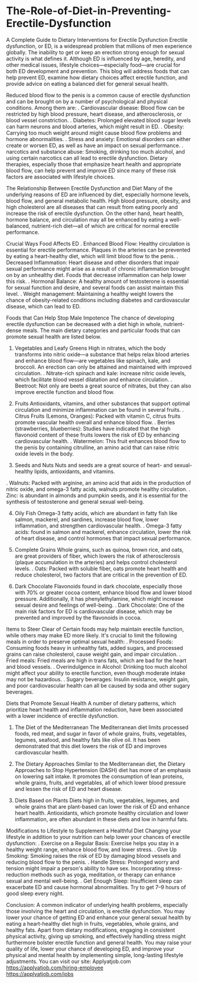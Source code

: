 # The-Role-of-Diet-in-Preventing-Erectile-Dysfunction
A Complete Guide to Dietary Interventions for Erectile Dysfunction
Erectile dysfunction, or ED, is a widespread problem that millions of men experience globally. The inability to get or keep an erection strong enough for sexual activity is what defines it. Although ED is influenced by age, heredity, and other medical issues, lifestyle choices—especially food—are crucial for both ED development and prevention.
This blog will address foods that can help prevent ED, examine how dietary choices affect erectile function, and provide advice on eating a balanced diet for general sexual health.

Reduced blood flow to the penis is a common cause of erectile dysfunction and can be brought on by a number of psychological and physical conditions. Among them are:
. Cardiovascular disease: Blood flow can be restricted by high blood pressure, heart disease, and atherosclerosis, or blood vessel constriction.
. Diabetes: Prolonged elevated blood sugar levels can harm neurons and blood arteries, which might result in ED.
. Obesity: Carrying too much weight around might cause blood flow problems and hormone abnormalities.
. Stress and anxiety: Emotional disorders can either create or worsen ED, as well as have an impact on sexual performance.
. narcotics and substance abuse: Smoking, drinking too much alcohol, and using certain narcotics can all lead to erectile dysfunction.
Dietary therapies, especially those that emphasize heart health and appropriate blood flow, can help prevent and improve ED since many of these risk factors are associated with lifestyle choices.

The Relationship Between Erectile Dysfunction and Diet
Many of the underlying reasons of ED are influenced by diet, especially hormone levels, blood flow, and general metabolic health. High blood pressure, obesity, and high cholesterol are all diseases that can result from eating poorly and increase the risk of erectile dysfunction. On the other hand, heart health, hormone balance, and circulation may all be enhanced by eating a well-balanced, nutrient-rich diet—all of which are critical for normal erectile performance.

Crucial Ways Food Affects ED
. Enhanced Blood Flow: Healthy circulation is essential for erectile performance. Plaques in the arteries can be prevented by eating a heart-healthy diet, which will limit blood flow to the penis.
. Decreased Inflammation: Heart disease and other disorders that impair sexual performance might arise as a result of chronic inflammation brought on by an unhealthy diet. Foods that decrease inflammation can help lower this risk.
. Hormonal Balance: A healthy amount of testosterone is essential for sexual function and desire, and several foods can assist maintain this level.
. Weight management: Maintaining a healthy weight lowers the chance of obesity-related conditions including diabetes and cardiovascular disease, which can lead to ED.

Foods that Can Help Stop Male Impotence
The chance of developing erectile dysfunction can be decreased with a diet high in whole, nutrient-dense meals. The main dietary categories and particular foods that can promote sexual health are listed below.
1. Vegetables and Leafy Greens
High in nitrates, which the body transforms into nitric oxide—a substance that helps relax blood arteries and enhance blood flow—are vegetables like spinach, kale, and broccoli. An erection can only be attained and maintained with improved circulation.
. Nitrate-rich spinach and kale: increase nitric oxide levels, which facilitate blood vessel dilatation and enhance circulation.
. Beetroot: Not only are beets a great source of nitrates, but they can also improve erectile function and blood flow.

2. Fruits
Antioxidants, vitamins, and other substances that support optimal circulation and minimize inflammation can be found in several fruits.
. Citrus Fruits (Lemons, Oranges): Packed with vitamin C, citrus fruits promote vascular health overall and enhance blood flow.
. Berries (strawberries, blueberries): Studies have indicated that the high flavonoid content of these fruits lowers the risk of ED by enhancing cardiovascular health.
. Watermelon: This fruit enhances blood flow to the penis by containing citrulline, an amino acid that can raise nitric oxide levels in the body.

3. Seeds and Nuts
Nuts and seeds are a great source of heart- and sexual-healthy lipids, antioxidants, and vitamins.

. Walnuts: Packed with arginine, an amino acid that aids in the production of nitric oxide, and omega-3 fatty acids, walnuts promote healthy circulation.
. Zinc: is abundant in almonds and pumpkin seeds, and it is essential for the synthesis of testosterone and general sexual well-being.

4. Oily Fish
Omega-3 fatty acids, which are abundant in fatty fish like salmon, mackerel, and sardines, increase blood flow, lower inflammation, and strengthen cardiovascular health.
. Omega-3 fatty acids: found in salmon and mackerel, enhance circulation, lower the risk of heart disease, and control hormones that impact sexual performance.

5. Complete Grains
Whole grains, such as quinoa, brown rice, and oats, are great providers of fiber, which lowers the risk of atherosclerosis (plaque accumulation in the arteries) and helps control cholesterol levels.
. Oats: Packed with soluble fiber, oats promote heart health and reduce cholesterol, two factors that are critical in the prevention of ED.

6. Dark Chocolate
Flavonoids found in dark chocolate, especially those with 70% or greater cocoa content, enhance blood flow and lower blood pressure. Additionally, it has phenylethylamine, which might increase sexual desire and feelings of well-being.
. Dark Chocolate: One of the main risk factors for ED is cardiovascular disease, which may be prevented and improved by the flavonoids in cocoa.

Items to Steer Clear of
Certain foods may help maintain erectile function, while others may make ED more likely. It's crucial to limit the following meals in order to preserve optimal sexual health:
. Processed Foods: Consuming foods heavy in unhealthy fats, added sugars, and processed grains can raise cholesterol, cause weight gain, and impair circulation.
. Fried meals: Fried meals are high in trans fats, which are bad for the heart and blood vessels.
. Overindulgence in Alcohol: Drinking too much alcohol might affect your ability to erectile function, even though moderate intake may not be hazardous.
. Sugary beverages: Insulin resistance, weight gain, and poor cardiovascular health can all be caused by soda and other sugary beverages.

Diets that Promote Sexual Health
A number of dietary patterns, which prioritize heart health and inflammation reduction, have been associated with a lower incidence of erectile dysfunction.

1. The Diet of the Mediterranean
The Mediterranean diet limits processed foods, red meat, and sugar in favor of whole grains, fruits, vegetables, legumes, seafood, and healthy fats like olive oil. It has been demonstrated that this diet lowers the risk of ED and improves cardiovascular health.

2. The Dietary Approaches
Similar to the Mediterranean diet, the Dietary Approaches to Stop Hypertension (DASH) diet has more of an emphasis on lowering salt intake. It promotes the consumption of lean proteins, whole grains, fruits, and vegetables, all of which lower blood pressure and lessen the risk of ED and heart disease.

3. Diets Based on Plants
Diets high in fruits, vegetables, legumes, and whole grains that are plant-based can lower the risk of ED and enhance heart health. Antioxidants, which promote healthy circulation and lower inflammation, are often abundant in these diets and low in harmful fats.

Modifications to Lifestyle to Supplement a Healthful Diet
Changing your lifestyle in addition to your nutrition can help lower your chances of erectile dysfunction:
. Exercise on a Regular Basis: Exercise helps you stay in a healthy weight range, enhance blood flow, and lower stress.
. Give Up Smoking: Smoking raises the risk of ED by damaging blood vessels and reducing blood flow to the penis.
. Handle Stress: Prolonged worry and tension might impair a person's ability to have sex. Incorporating stress-reduction methods such as yoga, meditation, or therapy can enhance sexual and mental well-being.
. Get Enough Sleep: Insufficient sleep can exacerbate ED and cause hormonal abnormalities. Try to get 7–9 hours of good sleep every night.

Conclusion:
A common indicator of underlying health problems, especially those involving the heart and circulation, is erectile dysfunction. You may lower your chance of getting ED and enhance your general sexual health by eating a heart-healthy diet high in fruits, vegetables, whole grains, and healthy fats. Apart from dietary modifications, engaging in consistent physical activity, giving up smoking, and effectively handling stress might furthermore bolster erectile function and general health. You may raise your quality of life, lower your chance of developing ED, and improve your physical and mental health by implementing simple, long-lasting lifestyle adjustments.
You can visit our site: Applyatjob.com<br>
 https://applyatjob.com/hiring-employee<br>
https://applyatjob.com/jobs
